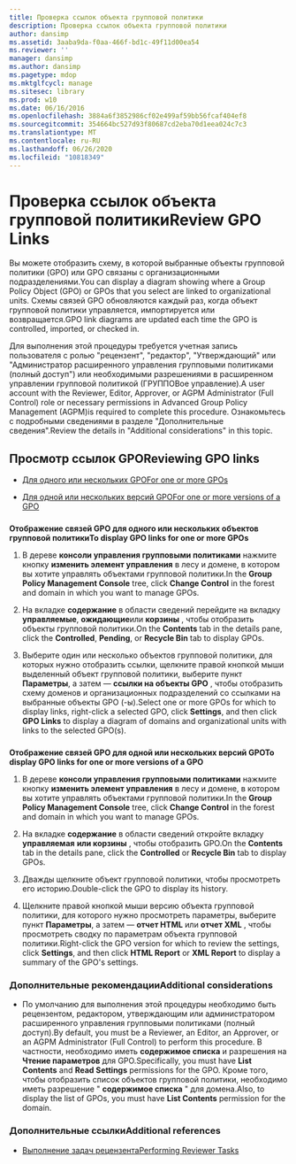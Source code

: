 ```yaml
---
title: Проверка ссылок объекта групповой политики
description: Проверка ссылок объекта групповой политики
author: dansimp
ms.assetid: 3aaba9da-f0aa-466f-bd1c-49f11d00ea54
ms.reviewer: ''
manager: dansimp
ms.author: dansimp
ms.pagetype: mdop
ms.mktglfcycl: manage
ms.sitesec: library
ms.prod: w10
ms.date: 06/16/2016
ms.openlocfilehash: 3884a6f3852986cf02e499af59bb56fcaf404ef8
ms.sourcegitcommit: 354664bc527d93f80687cd2eba70d1eea024c7c3
ms.translationtype: MT
ms.contentlocale: ru-RU
ms.lasthandoff: 06/26/2020
ms.locfileid: "10818349"
---
```

# <span data-ttu-id="c6416-103">Проверка ссылок объекта групповой политики</span><span class="sxs-lookup"><span data-stu-id="c6416-103">Review GPO Links</span></span>


<span data-ttu-id="c6416-104">Вы можете отобразить схему, в которой выбранные объекты групповой политики (GPO) или GPO связаны с организационными подразделениями.</span><span class="sxs-lookup"><span data-stu-id="c6416-104">You can display a diagram showing where a Group Policy Object (GPO) or GPOs that you select are linked to organizational units.</span></span> <span data-ttu-id="c6416-105">Схемы связей GPO обновляются каждый раз, когда объект групповой политики управляется, импортируется или возвращается.</span><span class="sxs-lookup"><span data-stu-id="c6416-105">GPO link diagrams are updated each time the GPO is controlled, imported, or checked in.</span></span>

<span data-ttu-id="c6416-106">Для выполнения этой процедуры требуется учетная запись пользователя с ролью "рецензент", "редактор", "Утверждающий" или "Администратор расширенного управления групповыми политиками (полный доступ") или необходимыми разрешениями в расширенном управлении групповой политикой (ГРУППОВое управление).</span><span class="sxs-lookup"><span data-stu-id="c6416-106">A user account with the Reviewer, Editor, Approver, or AGPM Administrator (Full Control) role or necessary permissions in Advanced Group Policy Management (AGPM)is required to complete this procedure.</span></span> <span data-ttu-id="c6416-107">Ознакомьтесь с подробными сведениями в разделе "Дополнительные сведения".</span><span class="sxs-lookup"><span data-stu-id="c6416-107">Review the details in "Additional considerations" in this topic.</span></span>

## <span data-ttu-id="c6416-108">Просмотр ссылок GPO</span><span class="sxs-lookup"><span data-stu-id="c6416-108">Reviewing GPO links</span></span>


-   [<span data-ttu-id="c6416-109">Для одного или нескольких GPO</span><span class="sxs-lookup"><span data-stu-id="c6416-109">For one or more GPOs</span></span>](#bkmk-gpos)

-   [<span data-ttu-id="c6416-110">Для одной или нескольких версий GPO</span><span class="sxs-lookup"><span data-stu-id="c6416-110">For one or more versions of a GPO</span></span>](#bkmk-gpo-versions)

### <a href="" id="bkmk-gpos"></a>

**<span data-ttu-id="c6416-111">Отображение связей GPO для одного или нескольких объектов групповой политики</span><span class="sxs-lookup"><span data-stu-id="c6416-111">To display GPO links for one or more GPOs</span></span>**

1.  <span data-ttu-id="c6416-112">В дереве **консоли управления групповыми политиками** нажмите кнопку **изменить элемент управления** в лесу и домене, в котором вы хотите управлять объектами групповой политики.</span><span class="sxs-lookup"><span data-stu-id="c6416-112">In the **Group Policy Management Console** tree, click **Change Control** in the forest and domain in which you want to manage GPOs.</span></span>

2.  <span data-ttu-id="c6416-113">На вкладке **содержание** в области сведений перейдите на вкладку **управляемые**, **ожидающие**или **корзины** , чтобы отобразить объекты групповой политики.</span><span class="sxs-lookup"><span data-stu-id="c6416-113">On the **Contents** tab in the details pane, click the **Controlled**, **Pending**, or **Recycle Bin** tab to display GPOs.</span></span>

3.  <span data-ttu-id="c6416-114">Выберите один или несколько объектов групповой политики, для которых нужно отобразить ссылки, щелкните правой кнопкой мыши выделенный объект групповой политики, выберите пункт **Параметры**, а затем — **ссылки на объекты GPO** , чтобы отобразить схему доменов и организационных подразделений со ссылками на выбранные объекты GPO (-ы).</span><span class="sxs-lookup"><span data-stu-id="c6416-114">Select one or more GPOs for which to display links, right-click a selected GPO, click **Settings**, and then click **GPO Links** to display a diagram of domains and organizational units with links to the selected GPO(s).</span></span>

### <a href="" id="bkmk-gpo-versions"></a>

**<span data-ttu-id="c6416-115">Отображение связей GPO для одной или нескольких версий GPO</span><span class="sxs-lookup"><span data-stu-id="c6416-115">To display GPO links for one or more versions of a GPO</span></span>**

1.  <span data-ttu-id="c6416-116">В дереве **консоли управления групповыми политиками** нажмите кнопку **изменить элемент управления** в лесу и домене, в котором вы хотите управлять объектами групповой политики.</span><span class="sxs-lookup"><span data-stu-id="c6416-116">In the **Group Policy Management Console** tree, click **Change Control** in the forest and domain in which you want to manage GPOs.</span></span>

2.  <span data-ttu-id="c6416-117">На вкладке **содержание** в области сведений откройте вкладку **управляемая** **или корзины** , чтобы отобразить GPO.</span><span class="sxs-lookup"><span data-stu-id="c6416-117">On the **Contents** tab in the details pane, click the **Controlled** or **Recycle Bin** tab to display GPOs.</span></span>

3.  <span data-ttu-id="c6416-118">Дважды щелкните объект групповой политики, чтобы просмотреть его историю.</span><span class="sxs-lookup"><span data-stu-id="c6416-118">Double-click the GPO to display its history.</span></span>

4.  <span data-ttu-id="c6416-119">Щелкните правой кнопкой мыши версию объекта групповой политики, для которого нужно просмотреть параметры, выберите пункт **Параметры**, а затем — **отчет HTML** или **отчет XML** , чтобы просмотреть сводку по параметрам объекта групповой политики.</span><span class="sxs-lookup"><span data-stu-id="c6416-119">Right-click the GPO version for which to review the settings, click **Settings**, and then click **HTML Report** or **XML Report** to display a summary of the GPO's settings.</span></span>

### <span data-ttu-id="c6416-120">Дополнительные рекомендации</span><span class="sxs-lookup"><span data-stu-id="c6416-120">Additional considerations</span></span>

-   <span data-ttu-id="c6416-121">По умолчанию для выполнения этой процедуры необходимо быть рецензентом, редактором, утверждающим или администратором расширенного управления групповыми политиками (полный доступ).</span><span class="sxs-lookup"><span data-stu-id="c6416-121">By default, you must be a Reviewer, an Editor, an Approver, or an AGPM Administrator (Full Control) to perform this procedure.</span></span> <span data-ttu-id="c6416-122">В частности, необходимо иметь **содержимое списка** и разрешения на **Чтение параметров** для GPO.</span><span class="sxs-lookup"><span data-stu-id="c6416-122">Specifically, you must have **List Contents** and **Read Settings** permissions for the GPO.</span></span> <span data-ttu-id="c6416-123">Кроме того, чтобы отобразить список объектов групповой политики, необходимо иметь разрешение " **содержимое списка** " для домена.</span><span class="sxs-lookup"><span data-stu-id="c6416-123">Also, to display the list of GPOs, you must have **List Contents** permission for the domain.</span></span>

### <span data-ttu-id="c6416-124">Дополнительные ссылки</span><span class="sxs-lookup"><span data-stu-id="c6416-124">Additional references</span></span>

-   [<span data-ttu-id="c6416-125">Выполнение задач рецензента</span><span class="sxs-lookup"><span data-stu-id="c6416-125">Performing Reviewer Tasks</span></span>](performing-reviewer-tasks-agpm40.md)

 

 





